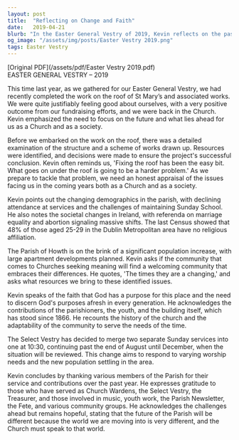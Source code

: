 ```yaml
---
layout: post
title:  "Reflecting on Change and Faith"
date:   2019-04-21
blurb: "In the Easter General Vestry of 2019, Kevin reflects on the past achievements and challenges faced by the church, emphasizing the need for a forward-looking approach. He discusses the decline in church attendance and the rapid societal changes, urging the community to embrace faith and adapt to serve the evolving needs of the parish. Kevin highlights the importance of engaging with the youth, reevaluating worship practices, and being open to change while maintaining the core values of faith and community."
og_image: "/assets/img/posts/Easter Vestry 2019.png"
tags: Easter Vestry
---
```

[Original PDF](/assets/pdf/Easter Vestry 2019.pdf)    
EASTER GENERAL VESTRY – 2019

This time last year, as we gathered for our Easter General Vestry, we had recently completed the work on the roof of St Mary’s and associated works. We were quite justifiably feeling good about ourselves, with a very positive outcome from our fundraising efforts, and we were back in the Church. Kevin emphasized the need to focus on the future and what lies ahead for us as a Church and as a society.

Before we embarked on the work on the roof, there was a detailed examination of the structure and a scheme of works drawn up. Resources were identified, and decisions were made to ensure the project's successful conclusion. Kevin often reminds us, 'Fixing the roof has been the easy bit. What goes on under the roof is going to be a harder problem.' As we prepare to tackle that problem, we need an honest appraisal of the issues facing us in the coming years both as a Church and as a society.

Kevin points out the changing demographics in the parish, with declining attendance at services and the challenges of maintaining Sunday School. He also notes the societal changes in Ireland, with referenda on marriage equality and abortion signaling massive shifts. The last Census showed that 48% of those aged 25-29 in the Dublin Metropolitan area have no religious affiliation.

The Parish of Howth is on the brink of a significant population increase, with large apartment developments planned. Kevin asks if the community that comes to Churches seeking meaning will find a welcoming community that embraces their differences. He quotes, 'The times they are a changing,' and asks what resources we bring to these identified issues.

Kevin speaks of the faith that God has a purpose for this place and the need to discern God's purposes afresh in every generation. He acknowledges the contributions of the parishioners, the youth, and the building itself, which has stood since 1866. He recounts the history of the church and the adaptability of the community to serve the needs of the time.

The Select Vestry has decided to merge two separate Sunday services into one at 10:30, continuing past the end of August until December, when the situation will be reviewed. This change aims to respond to varying worship needs and the new population settling in the area.

Kevin concludes by thanking various members of the Parish for their service and contributions over the past year. He expresses gratitude to those who have served as Church Wardens, the Select Vestry, the Treasurer, and those involved in music, youth work, the Parish Newsletter, the Fete, and various community groups. He acknowledges the challenges ahead but remains hopeful, stating that the future of the Parish will be different because the world we are moving into is very different, and the Church must speak to that world.
